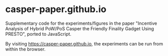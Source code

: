 # casper-paper.github.io
Supplementary code for the experiments/figures in the paper "Incentive Analysis of Hybrid PoW/PoS Casper the Friendly Finality Gadget Using PRESTO", ported to JavaScript.

By visiting https://casper-paper.github.io, the experiments can be run from within the browser.
